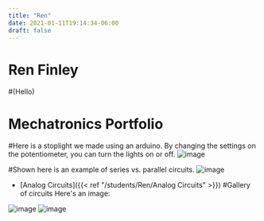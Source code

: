 ```yaml
---
title: "Ren"
date: 2021-01-11T19:14:34-06:00
draft: false
---
```


# Ren Finley
#(Hello)

# Mechatronics Portfolio
#Here is a stoplight we made using an arduino. By changing the settings on the potentiometer, you can turn the lights on or off.
![image](images/Arduino.png)

#Shown here is an example of series vs. parallel circuits.
![image](images/SeriesVsParallel.png)

* [Analog Circuits]({{< ref "/students/Ren/Analog Circuits" >}})
#Gallery of circuits
Here's an image:

![image](images/Arduino.png)
![image](images/SeriesVsParallel.png)